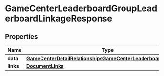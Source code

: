

# GameCenterLeaderboardGroupLeaderboardLinkageResponse


## Properties

| Name | Type | Description | Notes |
|------------ | ------------- | ------------- | -------------|
|**data** | [**GameCenterDetailRelationshipsGameCenterLeaderboardsDataInner**](GameCenterDetailRelationshipsGameCenterLeaderboardsDataInner.md) |  |  |
|**links** | [**DocumentLinks**](DocumentLinks.md) |  |  |



